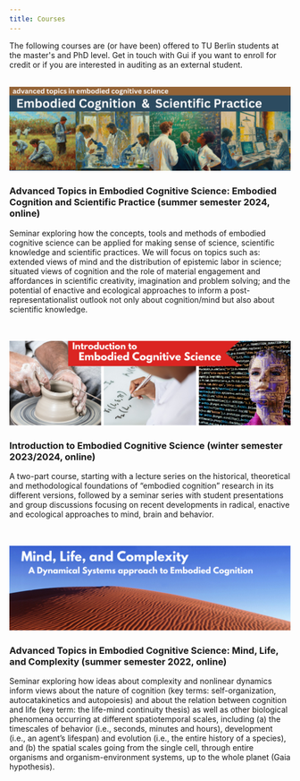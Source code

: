 ```yaml
---
title: Courses
---
```


The following courses are (or have been) offered to TU Berlin students at the master's and PhD level. Get in touch with Gui if you want to enroll for credit or if you are interested in auditing as an external student. 
<br>
<br>



<img src="/course-TU-Summer-2024-ECog-and-Scientific-Practice.png" title="Embodied Cognition and Scientific Practice course logo" alt="Embodied Cognition and Scientific Practice course logo" />

### Advanced Topics in Embodied Cognitive Science: Embodied Cognition and Scientific Practice (summer semester 2024, online) ###
Seminar exploring how the concepts, tools and methods of embodied cognitive science can be applied for making sense of science, scientific knowledge and scientific practices. We will focus on topics such as: extended views of mind and the distribution of epistemic labor in science; situated views of cognition and the role of material engagement and affordances in scientific creativity, imagination and problem solving; and the potential of enactive and ecological approaches to inform a post-representationalist outlook not only about cognition/mind but also about scientific knowledge. 
<br>
<br>
<br>





<img src="/TU-embodied-cogsci.png" title="Intro to Embodied CogSci course logo" alt="Intro to Embodied CogSci course logo" />

### Introduction to Embodied Cognitive Science (winter semester 2023/2024, online) ###
A two-part course, starting with a lecture series on the historical, theoretical and methodological foundations of “embodied cognition” research in its different versions, followed by a seminar series with student presentations and group discussions focusing on recent developments in radical, enactive and ecological approaches to mind, brain and behavior.
<br>
<br>
<br>



<img src="/course-TU-mind-life-complexity.png" title="Mind, Life, and Complexity course logo" alt="Mind, Life, and Complexity course logo" />

### Advanced Topics in Embodied Cognitive Science: Mind, Life, and Complexity (summer semester 2022, online) ###
Seminar exploring how ideas about complexity and nonlinear dynamics inform views about the nature of cognition (key terms: self-organization, autocatakinetics and autopoiesis) and about the relation between cognition and life (key term: the life-mind continuity thesis) as well as other biological phenomena occurring at different spatiotemporal scales, including (a) the timescales of behavior (i.e., seconds, minutes and hours), development (i.e., an agent’s lifespan) and evolution (i.e., the entire history of a species), and (b) the spatial scales going from the single cell, through entire organisms and organism-environment systems, up to the whole planet (Gaia hypothesis).
